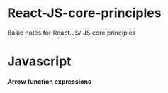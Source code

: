 # React-JS-core-principles
Basic notes for React.JS/ JS core principles
# Javascript 

#### Arrow function expressions

